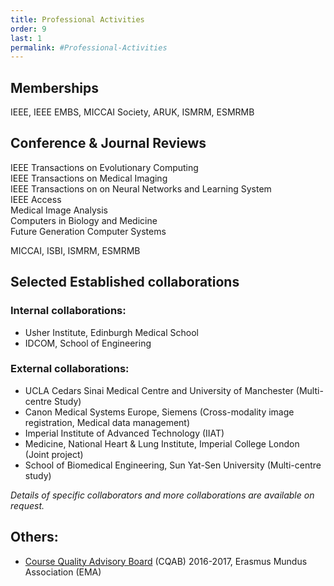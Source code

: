 ```yaml
---
title: Professional Activities
order: 9
last: 1
permalink: #Professional-Activities
---
```

## Memberships
IEEE, IEEE EMBS, MICCAI Society, ARUK, ISMRM, ESMRMB

## Conference & Journal Reviews
IEEE Transactions on Evolutionary Computing <br>
IEEE Transactions on Medical Imaging <br>
IEEE Transactions on on Neural Networks and Learning System <br>
IEEE Access <br>
Medical Image Analysis <br>
Computers in Biology and Medicine <br>
Future Generation Computer Systems <br>

MICCAI, ISBI, ISMRM, ESMRMB <br>

## Selected Established collaborations
### Internal collaborations: 
* Usher Institute, Edinburgh Medical School
* IDCOM, School of Engineering

### External collaborations:
* UCLA Cedars Sinai Medical Centre and University of Manchester (Multi-centre Study)
* Canon Medical Systems Europe, Siemens (Cross-modality image registration, Medical data management)
* Imperial Institute of Advanced Technology (IIAT) 
* Medicine, National Heart & Lung Institute, Imperial College London (Joint project)
* School of Biomedical Engineering, Sun Yat-Sen University (Multi-centre study)

*Details of specific collaborators and more collaborations are available on request.*

## Others:
* [Course Quality Advisory Board](https://www.em-a.eu/en/about-ema/course-quality-advisory-board.html) (CQAB) 2016-2017, Erasmus Mundus Association (EMA)
